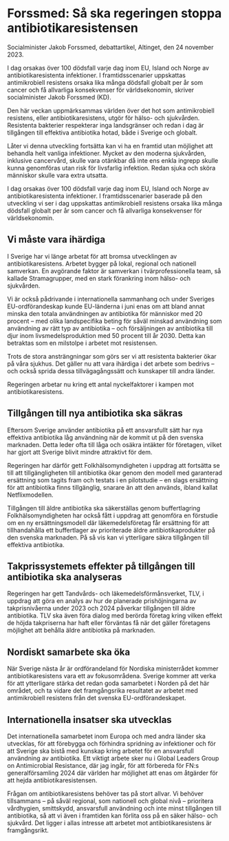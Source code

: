 # Forssmed: Så ska regeringen stoppa antibiotikaresistensen

Socialminister Jakob Forssmed, debattartikel, Altinget, den 24 november 2023.

I dag orsakas över 100 dödsfall varje dag inom EU, Island och Norge av antibiotikaresistenta infektioner. I framtidsscenarier uppskattas antimikrobiell resistens orsaka lika många dödsfall globalt per år som cancer och få allvarliga konsekvenser för världsekonomin, skriver socialminister Jakob Forssmed (KD).

Den här veckan uppmärksammas världen över det hot som antimikrobiell resistens, eller antibiotikaresistens, utgör för hälso- och sjukvården. Resistenta bakterier respekterar inga landsgränser och redan i dag är tillgången till effektiva antibiotika hotad, både i Sverige och globalt.

Låter vi denna utveckling fortsätta kan vi ha en framtid utan möjlighet att behandla helt vanliga infektioner. Mycket av den moderna sjukvården, inklusive cancervård, skulle vara otänkbar då inte ens enkla ingrepp skulle kunna genomföras utan risk för livsfarlig infektion. Redan sjuka och sköra människor skulle vara extra utsatta.

I dag orsakas över 100 dödsfall varje dag inom EU, Island och Norge av antibiotikaresistenta infektioner. I framtidsscenarier baserade på den utveckling vi ser i dag uppskattas antimikrobiell resistens orsaka lika många dödsfall globalt per år som cancer och få allvarliga konsekvenser för världsekonomin.

## Vi måste vara ihärdiga

I Sverige har vi länge arbetat för att bromsa utvecklingen av antibiotikaresistens. Arbetet bygger på lokal, regional och nationell samverkan. En avgörande faktor är samverkan i tvärprofessionella team, så kallade Stramagrupper, med en stark förankring inom hälso- och sjukvården.

Vi är också pådrivande i internationella sammanhang och under Sveriges EU-ordförandeskap kunde EU-länderna i juni enas om att bland annat minska den totala användningen av antibiotika för människor med 20 procent – med olika landspecifika beting för såväl minskad användning som användning av rätt typ av antibiotika – och försäljningen av antibiotika till djur inom livsmedelsproduktion med 50 procent till år 2030. Detta kan betraktas som en milstolpe i arbetet mot resistensen.

Trots de stora ansträngningar som görs ser vi att resistenta bakterier ökar på våra sjukhus. Det gäller nu att vara ihärdiga i det arbete som bedrivs – och också sprida dessa tillvägagångssätt och kunskaper till andra länder.

Regeringen arbetar nu kring ett antal nyckelfaktorer i kampen mot antibiotikaresistens.

## Tillgången till nya antibiotika ska säkras

Eftersom Sverige använder antibiotika på ett ansvarsfullt sätt har nya effektiva antibiotika låg användning när de kommit ut på den svenska marknaden. Detta leder ofta till låga och osäkra intäkter för företagen, vilket har gjort att Sverige blivit mindre attraktivt för dem.

Regeringen har därför gett Folkhälsomyndigheten i uppdrag att fortsätta se till att tillgängligheten till antibiotika ökar genom den modell med garanterad ersättning som tagits fram och testats i en pilotstudie – en slags ersättning för att antibiotika finns tillgänglig, snarare än att den används, ibland kallat Netflixmodellen.

Tillgången till äldre antibiotika ska säkerställas genom buffertlagring
Folkhälsomyndigheten har också fått i uppdrag att genomföra en förstudie om en ny ersättningsmodell där läkemedelsföretag får ersättning för att tillhandahålla ett buffertlager av prioriterade äldre antibiotikaprodukter på den svenska marknaden. På så vis kan vi ytterligare säkra tillgången till effektiva antibiotika.

## Takprissystemets effekter på tillgången till antibiotika ska analyseras

Regeringen har gett Tandvårds- och läkemedelsförmånsverket, TLV, i uppdrag att göra en analys av hur de planerade prishöjningarna av takprisnivåerna under 2023 och 2024 påverkar tillgången till äldre antibiotika. TLV ska även föra dialog med berörda företag kring vilken effekt de höjda takpriserna har haft eller förväntas få när det gäller företagens möjlighet att behålla äldre antibiotika på marknaden.

## Nordiskt samarbete ska öka

När Sverige nästa år är ordförandeland för Nordiska ministerrådet kommer antibiotikaresistens vara ett av fokusområdena. Sverige kommer att verka för att ytterligare stärka det redan goda samarbetet i Norden på det här området, och ta vidare det framgångsrika resultatet av arbetet med antimikrobiell resistens från det svenska EU-ordförandeskapet.

## Internationella insatser ska utvecklas

Det internationella samarbetet inom Europa och med andra länder ska utvecklas, för att förebygga och förhindra spridning av infektioner och för att Sverige ska bistå med kunskap kring arbetet för en ansvarsfull användning av antibiotika. Ett viktigt arbete sker nu i Global Leaders Group on Antimicrobial Resistance, där jag ingår, för att förbereda för FN:s generalförsamling 2024 där världen har möjlighet att enas om åtgärder för att hejda antibiotikaresistensen.

Frågan om antibiotikaresistens behöver tas på stort allvar. Vi behöver tillsammans – på såväl regional, som nationell och global nivå – prioritera vårdhygien, smittskydd, ansvarsfull användning och inte minst tillgången till antibiotika, så att vi även i framtiden kan förlita oss på en säker hälso- och sjukvård. Det ligger i allas intresse att arbetet mot antibiotikaresistens är framgångsrikt.

